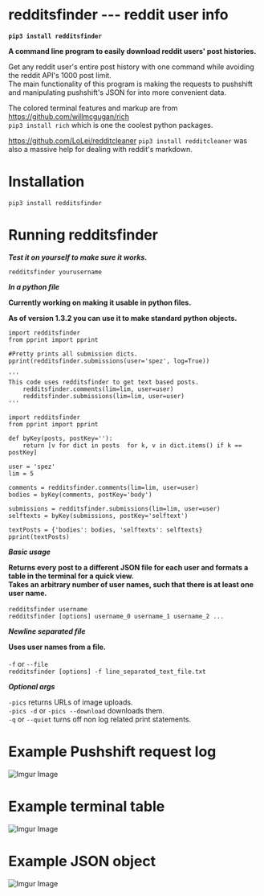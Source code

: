 # redditsfinder --- reddit user info
**`pip3 install redditsfinder`**

**A command line program to easily download reddit users' post histories.**

Get any reddit user's entire post history with one command while avoiding the reddit API's 1000 post limit. \
The main functionality of this program is making the requests to pushshift and manipulating pushshift's JSON for into more convenient data.

The colored terminal features and markup are from https://github.com/willmcgugan/rich \
`pip3 install rich` which is one the coolest python packages.

https://github.com/LoLei/redditcleaner `pip3 install redditcleaner` was also a massive help for dealing with reddit's markdown.

# Installation
`pip3 install redditsfinder`

# Running redditsfinder

***Test it on yourself to make sure it works.***

`redditsfinder yourusername`

***In a python file***

**Currently working on making it usable in python files.**

**As of version 1.3.2 you can use it to make standard python objects.**

```python3
import redditsfinder
from pprint import pprint

#Pretty prints all submission dicts.
pprint(redditsfinder.submissions(user='spez', log=True))

```


```python3
'''
This code uses redditsfinder to get text based posts.
    redditsfinder.comments(lim=lim, user=user)
    redditsfinder.submissions(lim=lim, user=user)
'''

import redditsfinder
from pprint import pprint

def byKey(posts, postKey=''):
    return [v for dict in posts  for k, v in dict.items() if k == postKey]

user = 'spez'
lim = 5

comments = redditsfinder.comments(lim=lim, user=user)
bodies = byKey(comments, postKey='body')

submissions = redditsfinder.submissions(lim=lim, user=user)
selftexts = byKey(submissions, postKey='selftext')

textPosts = {'bodies': bodies, 'selftexts': selftexts}
pprint(textPosts)

```

***Basic usage***

**Returns every post to a different JSON file for each user and formats a table in the terminal for a quick view.\
Takes an arbitrary number of user names, such that there is at least one user name.**\
\
`redditsfinder username`\
`redditsfinder [options] username_0 username_1 username_2 ...`

***Newline separated file***

**Uses user names from a file.**\
\
`-f` or `--file`\
`redditsfinder [options] -f line_separated_text_file.txt`




***Optional args***

`-pics` returns URLs of image uploads.\
`-pics -d` or `-pics --download` downloads them.\
`-q` or `--quiet` turns off non log related print statements.

# Example Pushshift request log
![Imgur Image](https://imgur.com/VJDzFAh.png)

# Example terminal table
![Imgur Image](https://imgur.com/ZncrWFX.png)

# Example JSON object
![Imgur Image](https://imgur.com/SfoDXHQ.png)
